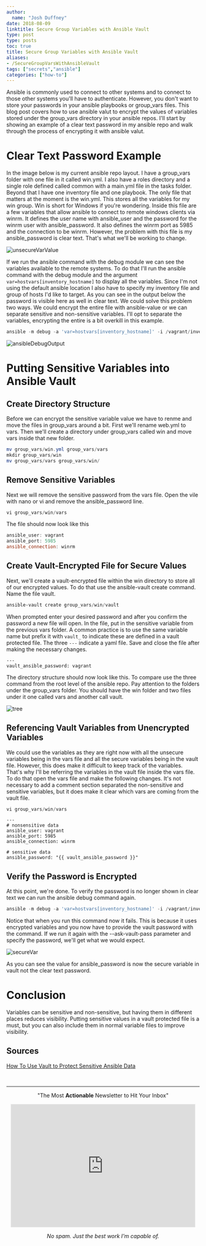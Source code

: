 ```yaml
---
author:
  name: "Josh Duffney"
date: 2018-08-09
linktitle: Secure Group Variables with Ansible Vault
type: post
type: posts
toc: true
title: Secure Group Variables with Ansible Vault
aliases: 
- /SecureGroupVarsWithAnsibleVault
tags: ["secrets","ansible"]
categories: ["how-to"]
---
```


Ansible is commonly used to connect to other systems and to connect to those other systems you'll have to authenticate. However, you don't want to store your passwords in your ansible playbooks or group_vars files. This blog post covers how to use ansible valut to encrypt the values of variables stored under the group_vars directory in your ansible repos. I'll start by showing an example of a clear text password in my ansible repo and walk through the process of encrypting it with ansible valut.

# Clear Text Password Example

In the image below is my current ansible repo layout. I have a group_vars folder with one file in it called win.yml. I also have a roles directory and a single role defined called common with a main.yml file in the tasks folder. Beyond that I have one inventory file and one playbook. The only file that matters at the moment is the win.yml. This stores all the variables for my win group. Win is short for Windows if you're wondering. Inside this file are a few variables that allow ansible to connect to remote windows clients via winrm. It defines the user name with ansible_user and the password for the winrm user with ansible_password. It also defines the winrm port as 5985 and the connection to be winrm. However, the problem with this file is my ansible_password is clear text. That's what we'll be working to change.

![unsecureVarValue](/img/posts/secure-group-variables-with-ansible-vault/unsecureVarValue.png "unsecureVarValue")

If we run the ansible command with the debug module we can see the variables available to the remote systems. To do that I'll run the ansible command with the debug module and the argument `var=hostvars[inventory_hostname]` to display all the variables. Since I'm not using the default ansible location I also have to specify my inventory file and group of hosts I'd like to target. As you can see in the output below the password is visible here as well in clear text. We could solve this problem two ways. We could encrypt the entire file with ansible-value or we can separate sensitive and non-sensitive variables. I'll opt to separate the variables, encrypting the entire is a bit overkill in this example.

```powershell
ansible -m debug -a 'var=hostvars[inventory_hostname]' -i /vagrant/inventory.yml win
```

![ansibleDebugOutput](/img/posts/secure-group-variables-with-ansible-vault/ansibleDebugOutput.png "unsecuansibleDebugOutputreVarValue")

# Putting Sensitive Variables into Ansible Vault

## Create Directory Structure

Before we can encrypt the sensitive variable value we have to renme and move the files in group_vars around a bit. First we'll rename web.yml to vars. Then we'll create a directory under group_vars called win and move vars inside that new folder.

```powershell
mv group_vars/win.yml group_vars/vars
mkdir group_vars/win
mv group_vars/vars group_vars/win/
```

## Remove Sensitive Variables

Next we will remove the sensitive password from the vars file. Open the vile with nano or vi and remove the ansible_password line.

```powershell
vi group_vars/win/vars
```

The file should now look like this

```powershell
ansible_user: vagrant
ansible_port: 5985
ansible_connection: winrm
```

## Create Vault-Encrypted File for Secure Values

Next, we'll create a vault-encrypted file within the win directory to store all of our encrypted values. To do that use the ansible-vault create command. Name the file vault.

```powershell
ansible-vault create group_vars/win/vault
```

When prompted enter your desired password and after you confirm the password a new file will open. In the file, put in the sensitive variable from the previous vars folder. A common practice is to use the same variable name but prefix it with `vault_` to indicate these are defined in a vault protected file. The three `---` indicate a yaml file. Save and close the file after making the necessary changes.

```
---
vault_ansible_password: vagrant
```

The directory structure should now look like this. To compare use the three command from the root level of the ansible repo. Pay attention to the folders under the group_vars folder. You should have the win folder and two files under it one called vars and another call vault.


![tree](/img/posts/secure-group-variables-with-ansible-vault/tree.png "tree")

## Referencing Vault Variables from Unencrypted Variables

We could use the variables as they are right now with all the unsecure variables being in the vars file and all the secure variables being in the vault file. However, this does make it difficult to keep track of the variables. That's why I'll be referring the variables in the vault file inside the vars file. To do that open the vars file and make the following changes. It's not necessary to add a comment section separated the non-sensitive and sensitive variables, but it does make it clear which vars are coming from the vault file.

```powershell
vi group_vars/win/vars
```

```shell
---
# nonsensitive data
ansible_user: vagrant
ansible_port: 5985
ansible_connection: winrm

# sensitive data
ansible_password: "{{ vault_ansible_password }}"
```


## Verify the Password is Encrypted

At this point, we're done. To verify the password is no longer shown in clear text we can run the ansible debug command again.

```powershell
ansible -m debug -a 'var=hostvars[inventory_hostname]' -i /vagrant/inventory.yml win
```

Notice that when you run this command now it fails. This is because it uses encrypted variables and you now have to provide the vault password with the command. If we run it again with the --ask-vault-pass parameter and specify the password, we'll get what we would expect. 

![secureVar](/img/posts/secure-group-variables-with-ansible-vault/secureVar.png "secureVar")

As you can see the value for ansible_password is now the secure variable in vault not the clear text password.

# Conclusion

Variables can be sensitive and non-sensitive, but having them in different places reduces visibility. Putting sensitive values in a vault protected file is a must, but you can also include them in normal variable files to improve visibility.

## Sources

[How To Use Vault to Protect Sensitive Ansible Data](https://www.digitalocean.com/community/tutorials/how-to-use-vault-to-protect-sensitive-ansible-data-on-ubuntu-16-04)

<br>

---

<div align="center">
<p>"The Most <b>Actionable</b> Newsletter to Hit Your Inbox"</p>
<iframe src="https://duffney.substack.com/embed" width="480" height="320" style="border:1px solid #EEE; background:white;" frameborder="0" scrolling="no"></iframe>
<p><i>No spam. Just the best work I'm capable of.</i></p>
</div>

<br>